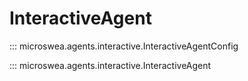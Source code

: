 # InteractiveAgent

::: microswea.agents.interactive.InteractiveAgentConfig

::: microswea.agents.interactive.InteractiveAgent